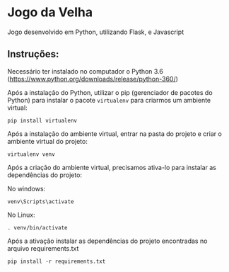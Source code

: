# Jogo da Velha
Jogo desenvolvido em Python, utilizando Flask, e Javascript

## Instruções: ##
Necessário ter instalado no computador o Python 3.6 (https://www.python.org/downloads/release/python-360/)



Após a instalação do Python, utilizar o pip (gerenciador de pacotes do Python) para instalar o pacote `virtualenv` para criarmos um ambiente virtual:

`pip install virtualenv`




Após a instalação do ambiente virtual, entrar na pasta do projeto e criar o ambiente virtual do projeto:

```virtualenv venv```




Após a criação do ambiente virtual, precisamos ativa-lo para instalar as dependências do projeto:

No windows:

`venv\Scripts\activate`


No Linux:

`. venv/bin/activate`




Após a ativação instalar as dependências do projeto encontradas no arquivo requirements.txt

`pip install -r requirements.txt`
